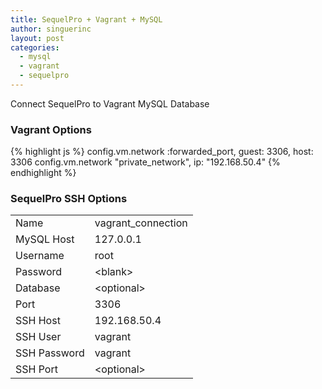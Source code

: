 ```yaml
---
title: SequelPro + Vagrant + MySQL
author: singuerinc
layout: post
categories:
  - mysql
  - vagrant
  - sequelpro
---
```


Connect SequelPro to Vagrant MySQL Database

### Vagrant Options
{% highlight js %}
config.vm.network :forwarded_port, guest: 3306, host: 3306
config.vm.network "private_network", ip: "192.168.50.4"
{% endhighlight %}

### SequelPro SSH Options
<table>
	<tbody>
		<tr>
			<td>Name</td>
			<td>vagrant_connection</td>
		</tr>
		<tr>
			<td>MySQL Host</td>
			<td>127.0.0.1</td>
		</tr>
		<tr>
			<td>Username</td>
			<td>root</td>
		</tr>
		<tr>
			<td>Password</td>
			<td>&lt;blank&gt;</td>
		</tr>
		<tr>
			<td>Database</td>
			<td>&lt;optional&gt;</td>
		</tr>
		<tr>
			<td>Port</td>
			<td>3306</td>
		</tr>
		<tr>
			<td>SSH Host</td>
			<td>192.168.50.4</td>
		</tr>
		<tr>
			<td>SSH User</td>
			<td>vagrant</td>
		</tr>
		<tr>
			<td>SSH Password</td>
			<td>vagrant</td>
		</tr>
		<tr>
			<td>SSH Port</td>
			<td>&lt;optional&gt;</td>
		</tr>
	</tbody>
</table>